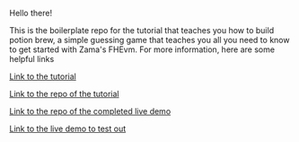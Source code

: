 Hello there! 

This is the boilerplate repo for the tutorial that teaches you how to build potion brew, a simple guessing game that teaches you all you need to know to get started with Zama's FHEvm. For more information, here are some helpful links

[Link to the tutorial](https://fhe-fun-tut.vercel.app)

[Link to the repo of the tutorial](https://github.com/Destiny-01/fhe-tutorial) 

[Link to the repo of the completed live demo](https://github.com/Destiny-01/encrypted-brew-dash) 

[Link to the live demo to test out](https://potion-brew-fhe.vercel.app) 

